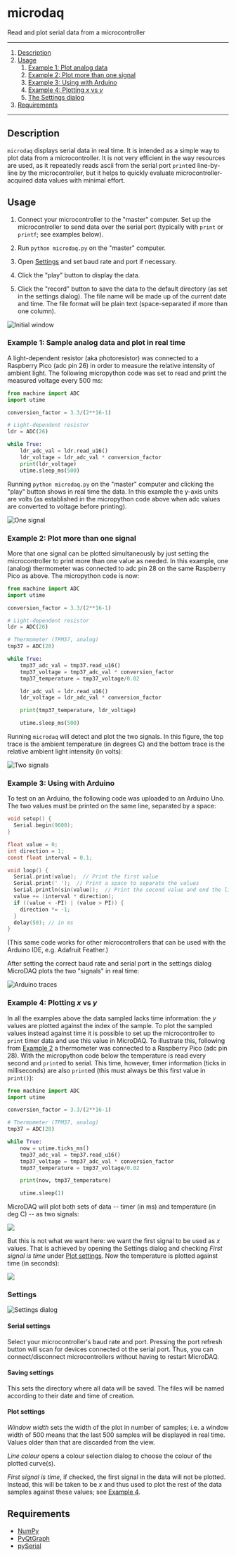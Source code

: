 # microdaq

Read and plot serial data from a microcontroller

***

1. [Description](#description)
1. [Usage](#usage)
    1. [Example 1: Plot analog data](#example-1-Sample-analog-data-and-plot-in-real-time)
    1. [Example 2: Plot more than one signal](#example-2-plot-more-than-one-signal)
    1. [Example 3: Using with Arduino](#example-3-using-with-arduino)
    1. [Example 4: Plotting *x* vs *y*](#example-4-plotting-*x*-vs-*y*)
    1. [The Settings dialog](#settings)
2. [Requirements](#requirements)

***

## Description

`microdaq` displays serial data in real time. It is intended as a simple
way to plot data from a microcontroller. It is not very efficient in the
way resources are used, as it repeatedly reads ascii from the serial
port `print`ed line-by-line by the microcontroller, but it helps to
quickly evaluate microcontroller-acquired data values with minimal
effort.


## Usage

1. Connect your microcontroller to the "master" computer. Set up the
   microcontroller to send data over the serial port (typically with
   `print` or `printf`; see examples below).

1. Run `python microdaq.py` on the "master" computer.

1. Open [Settings](#settings) and set baud rate and port if necessary.

1. Click the "play" button to display the data.

1. Click the "record" button to save the data to the default
   directory (as set in the settings dialog). The file name will be made
   up of the current date and time. The file format will be plain text
   (space-separated if more than one column).

![Initial window](img/initial_window.png)

### Example 1: Sample analog data and plot in real time

A light-dependent resistor (aka photoresistor) was connected to a
Raspberry Pico (adc pin 26) in order to measure the relative intensity
of ambient light. The following micropython code was set to read and
print the measured voltage every 500 ms:

```python
from machine import ADC
import utime

conversion_factor = 3.3/(2**16-1)

# Light-dependent resistor
ldr = ADC(26)

while True:
    ldr_adc_val = ldr.read_u16()
    ldr_voltage = ldr_adc_val * conversion_factor
    print(ldr_voltage)
    utime.sleep_ms(500)
```

Running `python microdaq.py` on the "master" computer and clicking the
"play" button shows in real time the data. In this example the y-axis
units are volts (as established in the micropython code above when adc
values are converted to voltage before printing).

![One signal](img/one_signal.png)


### Example 2: Plot more than one signal

More that one signal can be plotted simultaneously by just setting the
microcontroller to print more than one value as needed. In this example,
one (analog) thermometer was connected to adc pin 28 on the same
Raspberry Pico as above. The micropython code is now:

```python
from machine import ADC
import utime

conversion_factor = 3.3/(2**16-1)

# Light-dependent resistor
ldr = ADC(26)

# Thermometer (TPM37, analog)
tmp37 = ADC(28)

while True:
    tmp37_adc_val = tmp37.read_u16()
    tmp37_voltage = tmp37_adc_val * conversion_factor
    tmp37_temperature = tmp37_voltage/0.02

    ldr_adc_val = ldr.read_u16()
    ldr_voltage = ldr_adc_val * conversion_factor

    print(tmp37_temperature, ldr_voltage)

    utime.sleep_ms(500)
```
Running `microdaq` will detect and plot the two signals. In this figure,
the top trace is the ambient temperature (in degrees C) and the bottom
trace is the relative ambient light intensity (in volts):

![Two signals](img/two_signals.png)


### Example 3: Using with Arduino

To test on an Arduino, the following code was uploaded to an Arduino
Uno. The two values must be printed on the same line, separated by a
space:
```c
void setup() {
  Serial.begin(9600);
}

float value = 0;
int direction = 1;
const float interval = 0.1;

void loop() {
  Serial.print(value);  // Print the first value
  Serial.print(' ');  // Print a space to separate the values
  Serial.println(sin(value));  // Print the second value and end the line
  value += (interval * direction);
  if ((value < -PI) | (value > PI)) {
    direction *= -1;
  }
  delay(50); // in ms
}
```
(This same code works for other microcontrollers that can be used with
the Arduino IDE, e.g. Adafruit Feather.)

After setting the correct baud rate and serial port in the settings
dialog MicroDAQ plots the two "signals" in real time:

![Arduino traces](img/arduino_traces.png)

### Example 4: Plotting *x* vs *y*

In all the examples above the data sampled lacks time information: the
*y* values are plotted against the index of the sample. To plot the
sampled values instead against time it is possible to set up the
microcontroller to `print` timer data and use this value in MicroDAQ. To
illustrate this, following from [Example
2](#example-2:-plot-more-than-one-signal) a thermometer was connected to
a Raspberry Pico (adc pin 28). With the micropython code below the
temperature is read every second and `print`ed to serial. This time,
however, timer information (ticks in milliseconds) are also `print`ed
(this must always be this first value in `print()`):

```python
from machine import ADC
import utime

conversion_factor = 3.3/(2**16-1)

# Thermometer (TPM37, analog)
tmp37 = ADC(28)

while True:
    now = utime.ticks_ms()
    tmp37_adc_val = tmp37.read_u16()
    tmp37_voltage = tmp37_adc_val * conversion_factor
    tmp37_temperature = tmp37_voltage/0.02

    print(now, tmp37_temperature)

    utime.sleep(1)
```
MicroDAQ will plot both sets of data -- timer (in ms) and temperature (in deg C) -- as two signals:

![](img/x-y-before-setting.png)

But this is not what we want here: we want the first signal to be used
as *x* values. That is achieved by opening the Settings dialog and
checking *First signal is time* under [Plot settings](#plot-settings). Now the temperature is plotted against time (in seconds):

![](img/x-y-after-setting.png)

### Settings

![Settings dialog](img/settings.png)

#### Serial settings

Select your microcontroller's baud rate and port. Pressing the port
refresh button will scan for devices connected ot the serial port. Thus,
you can connect/disconnect microcontrollers without having to restart
MicroDAQ.

#### Saving settings

This sets the directory where all data will be saved. The files will be
named according to their date and time of creation.

#### Plot settings

*Window width* sets the width of the plot in number of samples; i.e. a
window width of 500 means that the last 500 samples will be displayed in
real time. Values older than that are discarded from the view.

*Line colour* opens a colour selection dialog to choose the colour of
the plotted curve(s).

*First signal is time*, if checked, the first signal in the data
will not be plotted. Instead, this will be taken to be *x* and thus used to plot the rest of the data samples against these values; see [Example 4](#example-4:-plotting-*x*-vs-*y*).


## Requirements

* [NumPy](https://numpy.org/)
* [PyQtGraph](http://pyqtgraph.org/)
* [pySerial](https://github.com/pyserial/)
